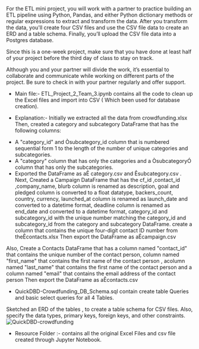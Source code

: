 For the ETL mini project, you will work with a partner to practice building an ETL pipeline using Python, Pandas, and either Python dictionary methods or regular expressions to extract and transform the data. After you transform the data, you'll create four CSV files and use the CSV file data to create an ERD and a table schema. Finally, you’ll upload the CSV file data into a Postgres database.

Since this is a one-week project, make sure that you have done at least half of your project before the third day of class to stay on track.

Although you and your partner will divide the work, it’s essential to collaborate and communicate while working on different parts of the project. Be sure to check in with your partner regularly and offer support.

- Main file:-  ETL_Project_2_Team_3.ipynb contains all the code to clean up the Excel files and import into CSV ( Which been used for database creation). 

- Explanation:- Initially we extracted all the data from crowdfunding.xlsx
Then, created a category and subcategory DataFrame that has the following columns:
* A "category_id" and Òsubcategory_id column that is numbered sequential form 1 to the length of the number of unique categories and subcategories.
* A "category" column that has only the categories and a ÒsubcategoryÓ column that has only the subcategories.
* Exported the DataFrame as aÊ  category.csv and Êsubcategory.csv .
Next, Created a Campaign DataFrame that has the  cf_id ,contact_id ,company_name, blurb column is renamed as description, goal and pledged column is converted to a float datatype, backers_count, country, currency, launched_at  column is renamed as launch_date and converted to a datetime format, deadline column is renamed as end_date and converted to a datetime format, category_id and subcategory_id with the unique number matching the category_id  and subcategory_id from the category and subcategory DataFrame. create a column that contains the unique four-digit contact ID number from theÊcontacts.xlsx
Then export the DataFrame as aÊcampaign.csv

Also, Create a Contacts DataFrame that has a column named "contact_id" that contains the unique number of the contact person, column named "first_name" that contains the first name of the contact person , acolumn named "last_name" that contains the first name of the contact person and a column named "email" that contains the email address of the contact person
Then export the DataFrame as aÊcontacts.csv
-  QuickDBD-Crowdfunding_DB_Schema.sql contain create table Queries and basic select queries for all 4 Tables.

Sketched an ERD of the tables , to create a table schema for CSV files. Also, specify the data types, primary keys, foreign keys, and other constraints.
![QuickDBD-crowdfunding](https://github.com/majirajib4747/Crowdfunding_ETL/assets/137097511/3d2a5664-38de-445a-8682-f2cc697b17b3)





- Resource Folder :- contains all the original Excel Files and csv file created through Jupyter Notebook.


